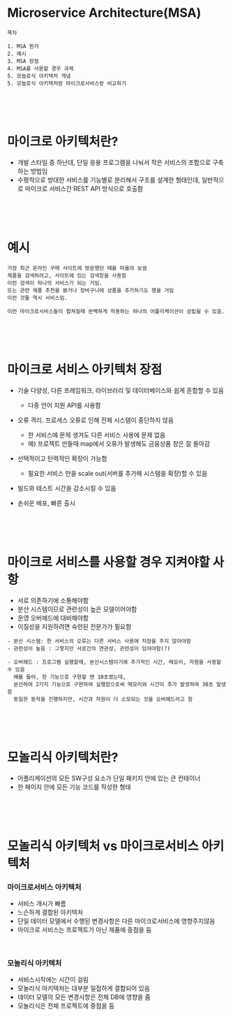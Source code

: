 # Microservice Architecture(MSA)
```
목차

1. MSA 뭔가
2. 예시
3. MSA 장점
4. MSA를 사용할 경우 과제
5. 모놀로식 아키텍처 개념
5. 모놀로식 아키텍처랑 마이크로서비스랑 비교하기
```

<br>
<br>
<br>

# 마이크로 아키텍처란?
- 개발 스타일 중 하난데, 단일 응용 프로그램을 나눠서 작은 서비스의 조합으로 구축하는 방법임
- 수평적으로 방대한 서비스를 기능별로 분리해서 구조를 설계한 형태인데,
  일반적으로 마이크로 서비스간 REST API 방식으로 호출함

<br>
<br>
<br>

# 예시
```
가장 최근 온라인 구매 사이트에 방문했던 때를 떠올려 보셈
제품을 검색하려고, 사이트에 있는 검색창을 사용함
이런 검색이 하나의 서비스가 되는 거임.
또는 관련 제품 추천을 봤거나 장바구니에 상품을 추가하기도 했을 거임
이런 것들 역시 서비스임.

이런 마이크로서비스들이 합쳐질때 완벽하게 작동하는 하나의 어플리케이션이 성립될 수 있음.
```

<br>
<br>
<br>


# 마이크로 서비스 아키텍처 장점
- 기술 다양성, 다른 프레임워크, 라이브러리 및 데이터베이스와 쉽게 혼합할 수 있음
  - 다중 언어 지원 API를 사용함
 
- 오류 격리. 프로세스 오류로 인해 전체 시스템이 중단하지 않음
  - 한 서비스에 문제 생겨도 다른 서비스 사용에 문제 없음
  - 예) 프로젝트 만들때 map에서 오류가 발생해도 금융상품 창은 잘 돌아감
 
- 선택적이고 탄력적인 확장이 가능함
  - 필요한 서비스 만을 scale out(서버를 추가해 시스템을 확장)할 수 있음
 
- 빌드와 테스트 시간을 감소시킬 수 있음
- 손쉬운 배포, 빠른 출시

<br>
<br>
<br>

# 마이크로 서비스를 사용할 경우 지켜야할 사항
- 서로 의존하기에 소통해야함
- 분산 시스템이므로 관련성이 높은 모델이어야함
- 운영 오버헤드에 대비해야함
- 이질성을 지원하려면 숙련된 전문가가 필요함
```
- 분산 시스템: 한 서비스의 오류는 다른 서비스 사용에 지장을 주지 않아야함
- 관련성이 높음 : 그렇지만 서로간의 연관성, 관련성이 있어야함(?)

- 오버헤드 : 프로그램 실행할때, 분산시스템이기에 추가적인 시간, 메모리, 자원을 사용할 수 있음
  예를 들어, 한 기능으로 구현할 땐 10초였는데,
  분산하여 2가지 기능으로 구현하여 실행함으로써 메모리와 시간이 추가 발생하여 30초 발생함
  동일한 동작을 진행하지만, 시간과 자원이 더 소모되는 것을 오버헤드라고 함
```

<br>
<br>
<br>


# 모놀리식 아키텍처란?
- 어플리케이션의 모든 SW구성 요소가 단일 패키지 안에 있는 큰 컨테이너
- 한 페이지 안에 모든 기능 코드를 작성한 형태

<br>
<br>
<br>


# 모놀리식 아키텍처 vs 마이크로서비스 아키텍처
### 마이크로서비스 아키텍처
- 서비스 개시가 빠름
- 느슨하게 결합된 아키텍처
- 단일 데이터 모델에서 수행된 변경사항은 다른 마이크로서비스에 영향주지않음
- 마이크로 서비스는 프로젝트가 아닌 제품에 중점을 둠


<br>



### 모놀리식 아키텍처
- 서비스시작에는 시간이 걸림
- 모놀리식 아키텍처는 대부분 밀접하게 결합되어 있음
- 데이터 모델의 모든 변경사항은 전체 DB에 영향을 줌
- 모놀리식은 전체 프로젝트에 중점을 둠

